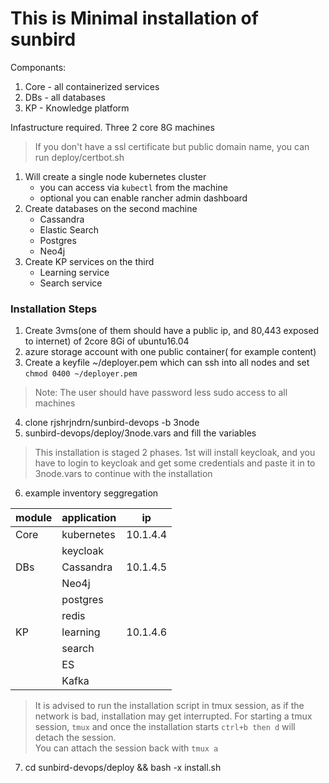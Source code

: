 # This is Minimal installation of sunbird
Componants:
1. Core - all containerized services
2. DBs - all databases
3. KP - Knowledge platform

Infastructure required.
Three 2 core 8G machines

> If you don't have a ssl certificate but public domain name, you can run deploy/certbot.sh

1. Will create a single node kubernetes cluster
   - you can access via `kubectl` from the machine
   - optional you can enable rancher admin dashboard
2. Create databases on the second machine
   - Cassandra
   - Elastic Search
   - Postgres
   - Neo4j
3. Create KP services on the third
   - Learning service
   - Search service

### Installation Steps
1. Create 3vms(one of them should have a public ip, and 80,443 exposed to internet) of 2core 8Gi of ubuntu16.04
2. azure storage account with one public container( for example content)
3. Create a keyfile ~/deployer.pem which can ssh into all nodes and set `chmod 0400 ~/deployer.pem`
> Note: The user should have password less sudo access to all machines
4. clone rjshrjndrn/sunbird-devops -b 3node
5. sunbird-devops/deploy/3node.vars and fill the variables
> This installation is staged 2 phases. 1st will install keycloak, and you have to login to keycloak and get some credentials
and paste it in to 3node.vars to continue with the installation
6. example inventory seggregation

| module | application | ip       |
|--------|-------------|----------|
| Core   | kubernetes  | 10.1.4.4 |
|        | keycloak    |          |
| DBs    | Cassandra   | 10.1.4.5 |
|        | Neo4j       |          |
|        | postgres    |          |
|        | redis       |          |
| KP     | learning    | 10.1.4.6 |
|        | search      |          |
|        | ES          |          |
|        | Kafka       |          |
> It is advised to run the installation script in tmux session, as if the network is bad, installation may get interrupted.
For starting a tmux session, `tmux` and once the installation starts `ctrl+b then d` will detach the session.  
You can attach the session back with `tmux a`
7. cd sunbird-devops/deploy && bash -x install.sh
